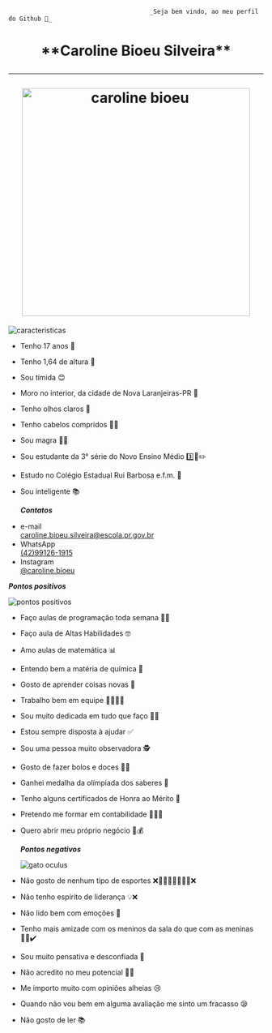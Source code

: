                                            _Seja bem vindo, ao meu perfil do Github 🌺_
 
<h1 align="center"> **Caroline Bioeu Silveira** <hr> <img width="450px" src="https://i.pinimg.com/736x/e8/71/bd/e871bd2519d4ea9b9cf18f3fa00d3579.jpg" alt="caroline bioeu"></h1>



<img src="https://gifs.eco.br/wp-content/uploads/2022/08/gifs-de-caracteristicas-4.gif" alt="caracteristicas">

 
- Tenho 17 anos 🎊
- Tenho 1,64 de altura  📏 
- Sou tímida 😊
- Moro no interior, da cidade de Nova Laranjeiras-PR 📍
- Tenho olhos claros 💚
- Tenho cabelos compridos 👩🏻
- Sou magra 🧍‍♀️
- Sou estudante da 3° série do Novo Ensino Médio 3️⃣📕✏️
- Estudo no Colégio Estadual Rui Barbosa e.f.m. 🏤
- Sou inteligente 📚

  _**Contatos**_
<ul>
    <li> e-mail <img width="15px" src="https://cdn-icons-png.flaticon.com/128/2504/2504727.png"></li>
   <a href=""> caroline.bioeu.silveira@escola.pr.gov.br </a>
  <li> WhatsApp <img width="15px" src="https://cdn-icons-png.flaticon.com/128/3670/3670051.png"></li>
    <a href="">(42)99126-1915 </a>
   <li> Instagram <img width="15px" src="https://cdn-icons-png.flaticon.com/128/174/174855.png"></li>
    <a href="">@caroline.bioeu</a>
</ul>



 
 _**Pontos positivos**_




<img src="https://encrypted-tbn0.gstatic.com/images?q=tbn:ANd9GcTUZZ6EvhtpitsBZoo4Ai2v3b934SlDnK-THWHlX4j2VQ&s" alt="pontos positivos">


- Faço aulas de programação toda semana 👩‍💻
- Faço aula de Altas Habilidades 🤓
- Amo aulas de matemática 📊
- Entendo bem a matéria de química 🧪
- Gosto de aprender coisas novas 📝
- Trabalho bem em equipe 🧑‍🧑‍🧒‍🧒
- Sou muito dedicada em tudo que faço ✍🏻 
- Estou sempre disposta à ajudar ✅
- Sou uma pessoa muito observadora 🕵️
- Gosto de fazer bolos e doces 🎂🍧
- Ganhei medalha da olímpiada dos saberes 🥉
- Tenho alguns certificados de Honra ao Mérito 🏅
- Pretendo me formar em contabilidade 👩🏼‍🎓
- Quero abrir meu próprio negócio 💪💰


  _**Pontos negativos**_

  
  <img src="https://encrypted-tbn0.gstatic.com/images?q=tbn:ANd9GcRpFGMXAP2RQQUpoiT0NhvsRxVqk7sqyXBwBQ4sfIegxbANi5uQ33D422wvKoX4LYIJkk0&usqp=CAU" alt="gato oculus">


- Não gosto de nenhum tipo de esportes ❌🤽‍♀️🏓⛹‍♀️🤾‍♀️❌
- Não tenho espírito de liderança 💡❌
- Não lido bem com emoções 🥹
- Tenho mais amizade com os meninos da sala do que com as meninas 🙍‍♂️✔️
- Sou muito pensativa e desconfiada 🤔
- Não acredito no meu potencial 🤦‍♀️
- Me importo muito com opiniões alheias 😢
- Quando não vou bem em alguma avaliação me sinto um fracasso 😪
- Não gosto de ler 📚


